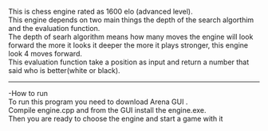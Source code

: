 
This is chess engine rated as 1600 elo (advanced level).<br>
This engine depends on two main things the depth of the search algorthim and the evaluation function.<br>
The depth of searh algorithm means how many moves the engine will look forward the more it looks it deeper the more it plays stronger, this engine look 4 moves forward.<br>
This evaluation function take a position as input and return a number that said who is better(white or black).<br>
****************************************************************************************************
-How to run<br>
To run this program you need to download Arena GUI .<br>
Compile engine.cpp and from the GUI install the engine.exe.<br>
Then you are ready to choose the engine and start a game with it<br>
